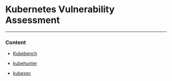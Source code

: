 # Kubernetes Vulnerability Assessment

---

### Content

* [Kubebench](Kube-Bench/README.md)

* [kubehunter](Kube-Hunter/README.md)

* [kubesec](Kube-Sec/README.md)
